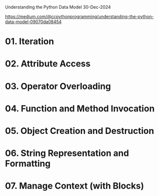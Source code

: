 Understanding the Python Data Model
30-Dec-2024

https://medium.com/@ccpythonprogramming/understanding-the-python-data-model-09070da08454


# 01. Iteration
# 02. Attribute Access
# 03. Operator Overloading
# 04. Function and Method Invocation
# 05. Object Creation and Destruction
# 06. String Representation and Formatting
# 07. Manage Context (with Blocks)
